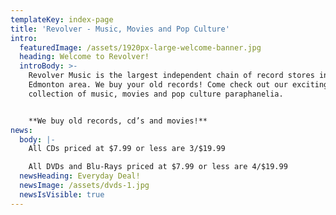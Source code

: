 ```yaml
---
templateKey: index-page
title: 'Revolver - Music, Movies and Pop Culture'
intro:
  featuredImage: /assets/1920px-large-welcome-banner.jpg
  heading: Welcome to Revolver!
  introBody: >-
    Revolver Music is the largest independent chain of record stores in the
    Edmonton area. We buy your old records! Come check out our exciting
    collection of music, movies and pop culture paraphanelia.


    **We buy old records, cd’s and movies!**
news:
  body: |-
    All CDs priced at $7.99 or less are 3/$19.99

    All DVDs and Blu-Rays priced at $7.99 or less are 4/$19.99
  newsHeading: Everyday Deal!
  newsImage: /assets/dvds-1.jpg
  newsIsVisible: true
---
```


